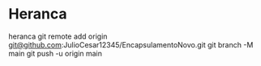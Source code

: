 # Heranca
heranca
git remote add origin git@github.com:JulioCesar12345/EncapsulamentoNovo.git
git branch -M main
git push -u origin main
